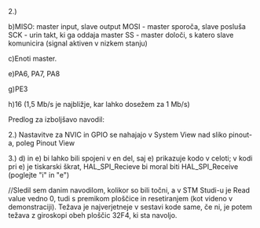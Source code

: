 2.)

b)MISO: master input, slave output
MOSI - master sporoča, slave posluša 
SCK - urin takt, ki ga oddaja master 
SS - master določi, s katero slave komunicira (signal aktiven v nizkem stanju)

c)Enoti master.

e)PA6, PA7, PA8

g)PE3

h)16 (1,5 Mb/s je najbližje, kar lahko dosežem za 1 Mb/s)




Predlog za izboljšavo navodil:

2.)
Nastavitve za NVIC in GPIO se nahajajo v System View nad sliko pinout-a, poleg Pinout View

3.) 
d) in e) bi lahko bili spojeni v en del, saj e) prikazuje kodo v celoti;
v kodi pri e) je tiskarski škrat, HAL_SPI_Recieve bi moral biti HAL_SPI_Receive (poglejte "i" in "e")



//Sledil sem danim navodilom, kolikor so bili točni, a v STM Studi-u je Read value vedno 0, tudi s premikom
ploščice in resetiranjem (kot videno v demonstraciji). Težava je najverjetneje v sestavi kode same, če ni,
je potem težava z giroskopi obeh ploščic 32F4, ki sta navoljo.

